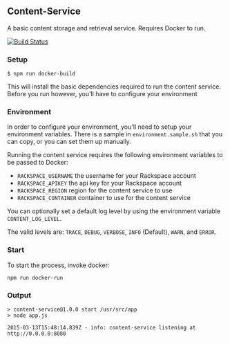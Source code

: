 ## Content-Service

A basic content storage and retrieval service. Requires Docker to run.

[![Build Status](https://travis-ci.org/deconst/content-service.svg?branch=master)](https://travis-ci.org/deconst/content-service)

### Setup

```
$ npm run docker-build
```

This will install the basic dependencies required to run the content service. Before you run however, you'll have to configure your environment

### Environment

In order to configure your environment, you'll need to setup your environment variables. There is a sample in `environment.sample.sh` that you can copy, or you can set them up manually.

Running the content service requires the following environment variables to be passed to Docker:

- `RACKSPACE_USERNAME` the username for your Rackspace account
- `RACKSPACE_APIKEY` the api key for your Rackspace account
- `RACKSPACE_REGION` region for the content service to use
- `RACKSPACE_CONTAINER` container to use for the content service

You can optionally set a default log level by using the environment variable `CONTENT_LOG_LEVEL`.

The valid levels are: `TRACE`, `DEBUG`, `VERBOSE`, `INFO` (Default), `WARN`, and `ERROR`.


### Start

To start the process, invoke docker:

```
npm run docker-run
```

### Output

```
> content-service@1.0.0 start /usr/src/app
> node app.js

2015-03-13T15:48:14.839Z - info: content-service listening at http://0.0.0.0:8080
```
